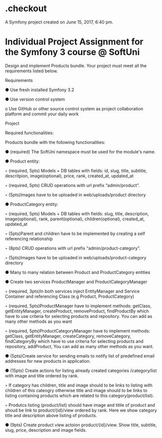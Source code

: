 .checkout
=========

A Symfony project created on June 15, 2017, 6:40 pm.

Individual Project Assignment for the Symfony 3 course @ SoftUni
================================================================


Design and implement Products bundle. Your project must meet all the requirements listed below.

Requirements

●	Use fresh installed Symfony 3.2

●	Use version control system

 o	Use GitHub or other source control system as project collaboration platform and commit your daily work

Project

Required functionalities:

Products bundle with the following functionalities:

●	(required) The SoftUni namespace must be used for the module's name.

●	Product entity:

 ◦	(required, 5pts) Models + DB tables with fields: id, slug, title, subtitle, descritpion, image(optional), price, rank, created_at, updated_at

 ◦	(required, 5pts) CRUD operations with url prefix “admin/product”.

 ◦	(5pts)Images have to be uploaded in web/uploads/product directory

●	ProductCategory entity:

 ◦	(required, 5pts) Models + DB tables with fields: slug, title, description, image(optional), rank, parent(optional), children(optional), created_at, updated_at

 ◦	(5pts)Parent and children have to be implemented by creating a self referencing relationship

 ◦	(8pts) CRUD operations with url prefix “admin/product-category”.

 ◦	(5pts)Images have to be uploaded in web/uploads/product-category directory

●	Many to many relation between Product and ProductCategory entities

●	Create two services ProductManager and ProductCategoryManager

 ◦	(required, 3pts)In both services inject EntityManager and Service Container and referencing Class (e.g Product, ProductCategory)

 ◦	(required, 5pts)ProductManager have to implement methods: getClass,
getEntityManager, createProduct, removeProduct, findProductBy which have to use criteria for selecting products and repository. You can add as many other methods as you want

 ◦	(required, 5pts)ProductCategoryManager have to implement methods: getClass,
getEntityManager, createCategory, removeCategory, findCategoryBy which have to use criteria for selecting products and repository, addProduct, You can add as many other methods as you   want.

●	(5pts)Create service for sending emails to notify list of predefined email addresses for new products in application.
 
●	(15pts) Create actions for listing already created categories /category/list with image and title ordered by rank.

 ◦	If category has children, title and image should to be links to listing with children of this cateogry otherwise title and image should to be links to listing containing products which are related to this category(product/list).

 ◦	Produtcs listing (product/list) should have image and titile of product and shoud be link to product/{id}/view ordered by rank. Here we show category title and description above listing of products.

●	(9pts) Create product view actoion product/{id}/view. Show title, subtitle, slug, price, description and image fields.
